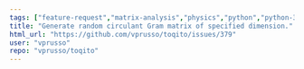 ```yaml
---
tags: ["feature-request","matrix-analysis","physics","python","python-3","quantum","quantum-computing","quantum-information","unitaryhack"]
title: "Generate random circulant Gram matrix of specified dimension."
html_url: "https://github.com/vprusso/toqito/issues/379"
user: "vprusso"
repo: "vprusso/toqito"
---
```



